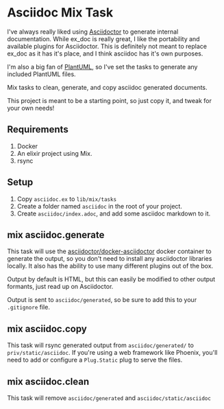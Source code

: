 # Asciidoc Mix Task
I've always really liked using [Asciidoctor](https://asciidoctor.org/) to generate internal documentation.  While ex_doc is really great, 
I like the portability and available plugins for Asciidoctor.  This is definitely not meant to replace ex_doc as
it has it's place, and I think asciidoc has it's own purposes.

I'm also a big fan of [PlantUML](https://plantuml.com/), so I've set the tasks to generate any included PlantUML files.

Mix tasks to clean, generate, and copy asciidoc generated documents.

This project is meant to be a starting point, so just copy it, and tweak for your own needs!

## Requirements
1. Docker
2. An elixir project using Mix.
3. rsync

## Setup
1. Copy `asciidoc.ex` to `lib/mix/tasks`
1. Create a folder named `asciidoc` in the root of your project.
1. Create `asciidoc/index.adoc`, and add some asciidoc markdown to it.   

## mix asciidoc.generate
This task will use the [asciidoctor/docker-asciidoctor](https://github.com/asciidoctor/docker-asciidoctor/blob/main/README.adoc) docker container 
to generate the output, so you don't need to install any asciidoctor libraries locally.  It also has the ability to use many different plugins out
of the box.

Output by default is HTML, but this can easily be modified to other output formants, just read up on Asciidoctor.

Output is sent to `asciidoc/generated`, so be sure to add this to your `.gitignore` file.

## mix asciidoc.copy
This task will rsync generated output from `asciidoc/generated/` to `priv/static/asciidoc`.
If you're using a web framework like Phoenix, you'll need to add or configure a `Plug.Static` plug to serve the files.

## mix asciidoc.clean
This task will remove `asciidoc/generated` and `asciidoc/static/asciidoc`
